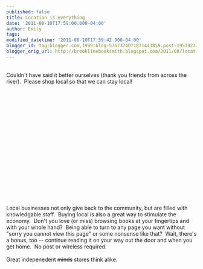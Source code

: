 ```yaml
---
published: false
title: Location is everything
date: '2011-08-10T17:59:00.000-04:00'
author: Emily
tags: 
modified_datetime: '2011-08-10T17:59:42.908-04:00'
blogger_id: tag:blogger.com,1999:blog-5767374071871443859.post-1957927373050470662
blogger_orig_url: http://brooklinebooksmith.blogspot.com/2011/08/location-is-everything.html
---
```


<div class="separator" style="clear: both; text-align: center;"><br /></div><div class="separator" style="clear: both; text-align: left;">Couldn't have said it better ourselves (thank you friends from&nbsp;across the river).&nbsp; Please shop local so that we can stay local!</div><div class="separator" style="clear: both; text-align: center;"><br /></div><div class="separator" style="clear: both; text-align: center;"><br /></div><div class="separator" style="clear: both; text-align: center;"><object width="320" height="266" class="BLOGGER-youtube-video" classid="clsid:D27CDB6E-AE6D-11cf-96B8-444553540000" codebase="http://download.macromedia.com/pub/shockwave/cabs/flash/swflash.cab#version=6,0,40,0" data-thumbnail-src="http://0.gvt0.com/vi/xTklTJprnTA/0.jpg"><param name="movie" value="http://www.youtube.com/v/xTklTJprnTA&fs=1&source=uds" /><param name="bgcolor" value="#FFFFFF" /><embed width="320" height="266"  src="http://www.youtube.com/v/xTklTJprnTA&fs=1&source=uds" type="application/x-shockwave-flash"></embed></object></div><br />Local businesses not only give back to the community, but are filled with knowledgable staff.&nbsp; Buying local is also a great way to stimulate the economy.&nbsp; Don't you love (or miss) browsing books at your fingertips and with your whole hand?&nbsp; Being able to turn to any page you want without "sorry you cannot view this page" or some nonsense like that?&nbsp; Wait, there's a bonus, too -- continue reading it on your way out the door and when you get home.&nbsp; No post or wireless required.<br /><br />Great indepenedent <strike>minds</strike> stores think alike.